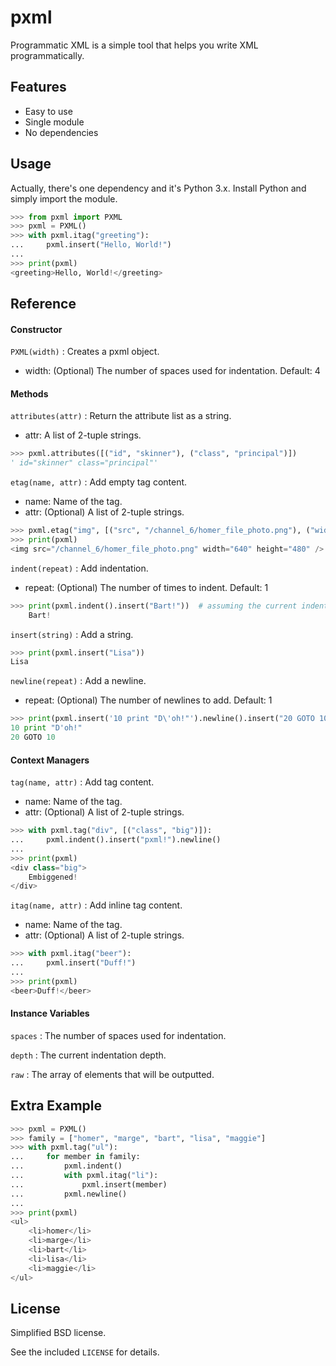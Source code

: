 # pxml

Programmatic XML is a simple tool that helps you write XML programmatically.


## Features

- Easy to use
- Single module
- No dependencies


## Usage

Actually, there's one dependency and it's Python 3.x.  Install Python and simply import the module.

``` python
>>> from pxml import PXML
>>> pxml = PXML()
>>> with pxml.itag("greeting"):
...     pxml.insert("Hello, World!")
...     
>>> print(pxml)
<greeting>Hello, World!</greeting>
```


## Reference


#### Constructor

`PXML(width)` : Creates a pxml object.
- width: (Optional) The number of spaces used for indentation.  Default: 4


#### Methods

`attributes(attr)` : Return the attribute list as a string.
- attr: A list of 2-tuple strings.

``` python
>>> pxml.attributes([("id", "skinner"), ("class", "principal")])
' id="skinner" class="principal"'
```

`etag(name, attr)` : Add empty tag content.
- name: Name of the tag.
- attr: (Optional) A list of 2-tuple strings.

``` python
>>> pxml.etag("img", [("src", "/channel_6/homer_file_photo.png"), ("width", "640"), ("height", "480")])
>>> print(pxml)
<img src="/channel_6/homer_file_photo.png" width="640" height="480" />
```

`indent(repeat)` : Add indentation.
- repeat: (Optional) The number of times to indent.  Default: 1

``` python
>>> print(pxml.indent().insert("Bart!"))  # assuming the current indentation depth is 1
    Bart!
```

`insert(string)` : Add a string.

``` python
>>> print(pxml.insert("Lisa"))
Lisa
```

`newline(repeat)` : Add a newline.
- repeat: (Optional) The number of newlines to add.  Default: 1

``` python
>>> print(pxml.insert('10 print "D\'oh!"').newline().insert("20 GOTO 10"))
10 print "D'oh!"
20 GOTO 10
```


#### Context Managers

`tag(name, attr)` : Add tag content.
- name: Name of the tag.
- attr: (Optional) A list of 2-tuple strings.

``` python
>>> with pxml.tag("div", [("class", "big")]):
...     pxml.indent().insert("pxml!").newline()
...
>>> print(pxml)
<div class="big">
    Embiggened!
</div>
```

`itag(name, attr)` : Add inline tag content.
- name: Name of the tag.
- attr: (Optional) A list of 2-tuple strings.

``` python
>>> with pxml.itag("beer"):
...     pxml.insert("Duff!")
...
>>> print(pxml)
<beer>Duff!</beer>
```


#### Instance Variables

`spaces` : The number of spaces used for indentation.

`depth` : The current indentation depth.

`raw` : The array of elements that will be outputted.


## Extra Example

``` python
>>> pxml = PXML()
>>> family = ["homer", "marge", "bart", "lisa", "maggie"]
>>> with pxml.tag("ul"):
...     for member in family:
...         pxml.indent()
...         with pxml.itag("li"):
...             pxml.insert(member)
...         pxml.newline()
...
>>> print(pxml)
<ul>
    <li>homer</li>
    <li>marge</li>
    <li>bart</li>
    <li>lisa</li>
    <li>maggie</li>
</ul>
```


## License

Simplified BSD license.

See the included `LICENSE` for details.

